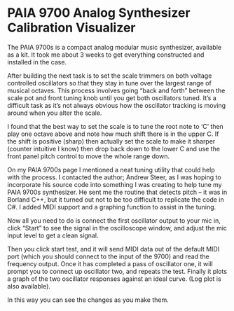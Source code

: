 # PAIA 9700 Analog Synthesizer Calibration Visualizer

The PAIA 9700s is a compact analog modular music synthesizer, available as a kit. It took me about 3 weeks to get everything constructed and installed in the case.

After building the next task is to set the scale trimmers on both voltage controlled oscillators so that they stay in tune over the largest range of musical octaves. This process involves going “back and forth” between the scale pot and front tuning knob until you get both oscillators tuned. It’s a difficult task as it’s not always obvious how the oscillator tracking is moving around when you alter the scale.

I found that the best way to set the scale is to tune the root note to ‘C’ then play one octave above and note how much shift there is in the upper C. If the shift is positive (sharp) then actually set the scale to make it sharper (counter intuitive I know) then drop back down to the lower C and use the front panel pitch control to move the whole range down.

On my PAIA 9700s page I mentioned a neat tuning utility that could help with the process. I contacted the author; Andrew Steer, as I was hoping to incorporate his source code into something I was creating to help tune my PAIA 9700s synthesizer. He sent me the routine that detects pitch – it was in Borland C++, but it turned out not to be too difficult to replicate the code in C#. I added MIDI support and a graphing function to assist in the tuning.

Now all you need to do is connect the first oscillator output to your mic in, click “Start” to see the signal in the oscilloscope window, and adjust the mic input level to get a clean signal.

Then you click start test, and it will send MIDI data out of the default MIDI port (which you should connect to the input of the 9700) and read the frequency output. 
Once it has completed a pass of oscillator one, it will prompt you to connect up oscillator two, and repeats the test. Finally it plots a graph of the two oscillator responses against an ideal curve. (Log plot is also available).

In this way you can see the changes as you make them.
